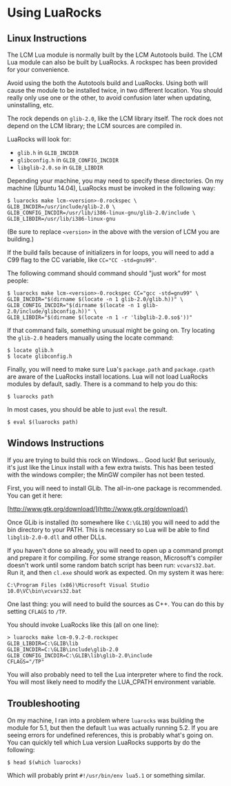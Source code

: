 # Using LuaRocks #

## Linux Instructions ##

The LCM Lua module is normally built by the LCM Autotools build. The LCM Lua
module can also be built by LuaRocks. A rockspec has been provided for your
convenience.

Avoid using the both the Autotools build and LuaRocks. Using both will cause the
module to be installed twice, in two different location. You should really only
use one or the other, to avoid confusion later when updating, uninstalling, etc.

The rock depends on `glib-2.0`, like the LCM library itself. The rock does not
depend on the LCM library; the LCM sources are compiled in.

LuaRocks will look for:

  * `glib.h` in `GLIB_INCDIR`
  * `glibconfig.h` in `GLIB_CONFIG_INCDIR`
  * `libglib-2.0.so` in `GLIB_LIBDIR`

Depending your machine, you may need to specify these directories. On my
machine (Ubuntu 14.04), LuaRocks must be invoked in the following way:

```
$ luarocks make lcm-<version>-0.rockspec \
GLIB_INCDIR=/usr/include/glib-2.0 \
GLIB_CONFIG_INCDIR=/usr/lib/i386-linux-gnu/glib-2.0/include \
GLIB_LIBDIR=/usr/lib/i386-linux-gnu
```

(Be sure to replace `<version>` in the above with the version of LCM you are
building.)

If the build fails because of initializers in for loops, you will need to
add a C99 flag to the CC variable, like `CC="CC -std=gnu99"`.

The following command should command should "just work" for most people:

```
$ luarocks make lcm-<version>-0.rockspec CC="gcc -std=gnu99" \
GLIB_INCDIR="$(dirname $(locate -n 1 glib-2.0/glib.h))" \
GLIB_CONFIG_INCDIR="$(dirname $(locate -n 1 glib-2.0/include/glibconfig.h))" \
GLIB_LIBDIR="$(dirname $(locate -n 1 -r 'libglib-2.0.so$'))"
```

If that command fails, something unusual might be going on. Try locating the
`glib-2.0` headers manually using the locate command:

```
$ locate glib.h
$ locate glibconfig.h
```

Finally, you will need to make sure Lua's `package.path` and `package.cpath` are
aware of the LuaRocks install locations. Lua will not load LuaRocks modules by
default, sadly. There is a command to help you do this:

```
$ luarocks path
```

In most cases, you should be able to just `eval` the result.

```
$ eval $(luarocks path)
```

## Windows Instructions ##

If you are trying to build this rock on Windows... Good luck! But seriously,
it's just like the Linux install with a few extra twists. This has been tested
with the windows compiler; the MinGW compiler has not been tested.

First, you will need to install GLib. The all-in-one package is recommended. You
can get it here:

  [http://www.gtk.org/download/](http://www.gtk.org/download/)

Once GLib is installed (to somewhere like `C:\GLIB`) you will need to add the
bin directory to your PATH. This is necessary so Lua will be able to find
`libglib-2.0-0.dll` and other DLLs.

If you haven't done so already, you will need to open up a command prompt and
prepare it for compiling. For some strange reason, Microsoft's compiler doesn't
work until some random batch script has been run: `vcvars32.bat`. Run it, and
then `cl.exe` should work as expected. On my system it was here:

```
C:\Program Files (x86)\Microsoft Visual Studio 10.0\VC\bin\vcvars32.bat
```

One last thing: you will need to build the sources as C++. You can do this by
setting `CFLAGS` to `/TP`.

You should invoke LuaRocks like this (all on one line):

```
> luarocks make lcm-0.9.2-0.rockspec
GLIB_LIBDIR=C:\GLIB\lib
GLIB_INCDIR=C:\GLIB\include\glib-2.0
GLIB_CONFIG_INCDIR=C:\GLIB\lib\glib-2.0\include
CFLAGS="/TP"
```

You will also probably need to tell the Lua interpreter where to find the rock.
You will most likely need to modify the LUA_CPATH environment variable.

## Troubleshooting ##

On my machine, I ran into a problem where `luarocks` was building the module for
5.1, but then the default `lua` was actually running 5.2. If you are seeing
errors for undefined references, this is probably what's going on. You can
quickly tell which Lua version LuaRocks supports by do the following:

```
$ head $(which luarocks)
```

Which will probably print `#!/usr/bin/env lua5.1` or something similar.
